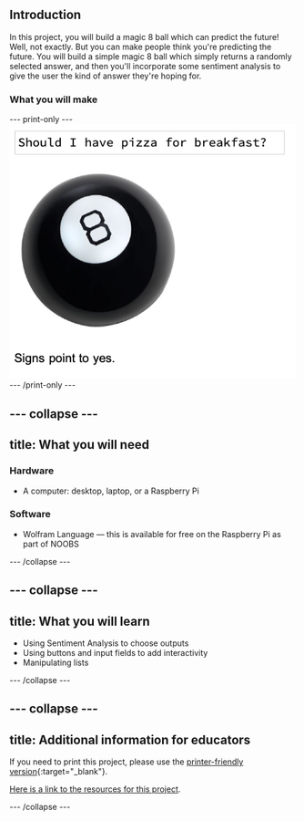 ## Introduction

In this project, you will build a magic 8 ball which can predict the future! Well, not exactly. But you can make people think you're predicting the future. You will build a simple magic 8 ball which simply returns a randomly selected answer, and then you'll incorporate some sentiment analysis to give the user the kind of answer they're hoping for.

### What you will make


--- print-only ---
![Complete project](images/Complete.png)
--- /print-only ---

--- collapse ---
---
title: What you will need
---
### Hardware

+ A computer: desktop, laptop, or a Raspberry Pi

### Software

+ Wolfram Language — this is available for free on the Raspberry Pi as part of NOOBS

--- /collapse ---

--- collapse ---
---
title: What you will learn
---

+ Using Sentiment Analysis to choose outputs
+ Using buttons and input fields to add interactivity
+ Manipulating lists

--- /collapse ---

--- collapse ---
---
title: Additional information for educators
---

If you need to print this project, please use the [printer-friendly version](https://projects.raspberrypi.org/en/projects/project-name/print){:target="_blank"}.

[Here is a link to the resources for this project](http://rpf.io/project-name-go).

--- /collapse ---
